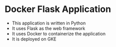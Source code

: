 # Docker Flask Application

- This application is written in Python
- It uses Flask as the web framework
- It uses Docker to containerize the application
- It is deployed on GKE

